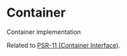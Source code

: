 Container
==============
[psr-url]: https://www.php-fig.org/psr/psr-11/
Container implementation

Related to [PSR-11 (Container Interface)][psr-url].
